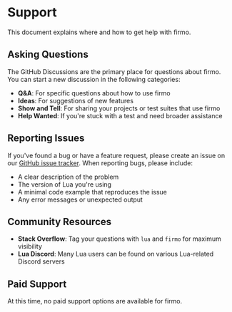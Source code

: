 # Support


This document explains where and how to get help with firmo.

## Asking Questions


The GitHub Discussions are the primary place for questions about firmo. You can start a new discussion in the following categories:


- **Q&A**: For specific questions about how to use firmo
- **Ideas**: For suggestions of new features
- **Show and Tell**: For sharing your projects or test suites that use firmo
- **Help Wanted**: If you're stuck with a test and need broader assistance


## Reporting Issues


If you've found a bug or have a feature request, please create an issue on our [GitHub issue tracker](https://github.com/greggh/firmo/issues).
When reporting bugs, please include:


- A clear description of the problem
- The version of Lua you're using
- A minimal code example that reproduces the issue
- Any error messages or unexpected output


## Community Resources



- **Stack Overflow**: Tag your questions with `lua` and `firmo` for maximum visibility
- **Lua Discord**: Many Lua users can be found on various Lua-related Discord servers


## Paid Support


At this time, no paid support options are available for firmo.
